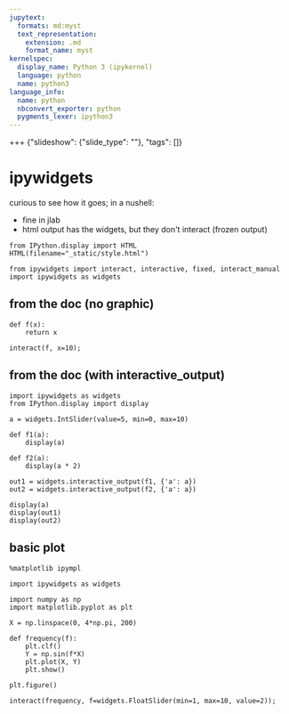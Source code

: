 ```yaml
---
jupytext:
  formats: md:myst
  text_representation:
    extension: .md
    format_name: myst
kernelspec:
  display_name: Python 3 (ipykernel)
  language: python
  name: python3
language_info:
  name: python
  nbconvert_exporter: python
  pygments_lexer: ipython3
---
```


+++ {"slideshow": {"slide_type": ""}, "tags": []}

# ipywidgets

curious to see how it goes; in a nushell:

- fine in jlab
- html output has the widgets,  but they don't interact (frozen output)

```{code-cell} ipython3
from IPython.display import HTML
HTML(filename="_static/style.html")
```

```{code-cell} ipython3
from ipywidgets import interact, interactive, fixed, interact_manual
import ipywidgets as widgets
```

## from the doc (no graphic)

```{code-cell} ipython3
def f(x):
    return x
```

```{code-cell} ipython3
interact(f, x=10);
```

## from the doc (with interactive_output)

```{code-cell} ipython3
import ipywidgets as widgets
from IPython.display import display

a = widgets.IntSlider(value=5, min=0, max=10)

def f1(a):
    display(a)
    
def f2(a):
    display(a * 2)
    
out1 = widgets.interactive_output(f1, {'a': a})
out2 = widgets.interactive_output(f2, {'a': a})

display(a)
display(out1)
display(out2)
```

## basic plot

```{code-cell} ipython3
%matplotlib ipympl
```

```{code-cell} ipython3
import ipywidgets as widgets
```

```{code-cell} ipython3
import numpy as np
import matplotlib.pyplot as plt

X = np.linspace(0, 4*np.pi, 200)

def frequency(f):
    plt.clf()
    Y = np.sin(f*X)
    plt.plot(X, Y)  
    plt.show()
```

```{code-cell} ipython3
plt.figure()

interact(frequency, f=widgets.FloatSlider(min=1, max=10, value=2));
```

```{code-cell} ipython3

```
